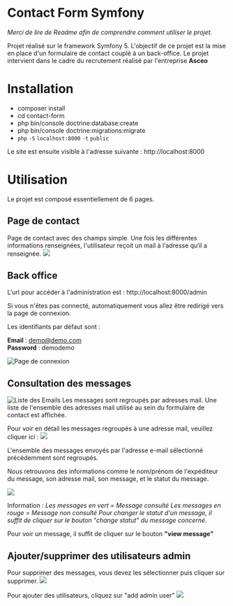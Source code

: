 # Contact Form Symfony
*Merci de lire de Readme afin de comprendre comment utiliser le projet.* 

Projet réalisé sur le framework Symfony 5. L'objectif de ce projet est la mise en place d'un formulaire de contact couplé à un back-office. 
Le projet intervient dans le cadre du recrutement réalisé par l'entreprise **Asceo**

# Installation

- composer install 
- cd contact-form
- php bin/console doctrine:database:create
- php bin/console doctrine:migrations:migrate
- `php` `-S` `localhost:8000` `-t` `public`

Le site est ensuite visible à l'adresse suivante : http://localhost:8000

# Utilisation

Le projet est composé essentiellement de 6 pages. 

## Page de contact
Page de contact avec des champs simple. Une fois les différentes informations renseignées, l'utilisateur reçoit un mail à l‘adresse qu‘il a renseignée. 
![](http://image.noelshack.com/fichiers/2021/44/1/1635792050-index.png)

## Back office

L'url pour accéder à l'administration est : http://localhost:8000/admin

Si vous n'êtes pas connecté, automatiquement vous allez être redirigé vers la page de connexion. 

Les identifiants par défaut sont : 

**Email** : demo@demo.com	
**Password** : demodemo

![**Page de connexion**](http://image.noelshack.com/fichiers/2021/44/1/1635792012-index.png)


## Consultation des messages

![Liste des Emails](http://image.noelshack.com/fichiers/2021/44/1/1635791988-index.png)
Les messages sont regroupés par adresses mail. 
Une liste de l'ensemble des adresses mail utilisé au sein du formulaire de contact est affichée.

Pour voir en détail les messages regroupés à une adresse mail, veuillez cliquer ici : 
![](http://image.noelshack.com/fichiers/2021/44/1/1635791966-index.png)


L'ensemble des messages envoyés par l'adresse e-mail sélectionné précédemment sont regroupés. 

Nous retrouvons des informations comme le nom/prénom de l'expéditeur du message, son adresse mail, son message, et le statut du message. 

![](http://image.noelshack.com/fichiers/2021/44/1/1635791947-index.png)

Information : 
*Les messages en vert = Message consulté 
Les messages en rouge = Message non consulté
Pour changer le statut d'un message, il suffit de cliquer sur le bouton "change statut" du message concerné.* 

Pour voir un message, il suffit de cliquer sur le bouton **"view message"**

## Ajouter/supprimer des utilisateurs admin
Pour supprimer des messages, vous devez les sélectionner puis cliquer sur supprimer. 
![](http://image.noelshack.com/fichiers/2021/44/1/1635791924-index.png)

Pour ajouter des utilisateurs, cliquez sur "add admin user"
![](http://image.noelshack.com/fichiers/2021/44/1/1635791815-test.png)
